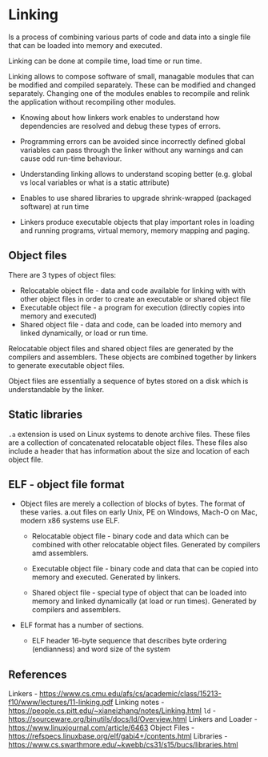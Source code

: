 # Linking

Is a process of combining various parts of code and data into a single file that
can be loaded into memory and executed.

Linking can be done at compile time, load time or run time.

Linking allows to compose software of small, managable modules that can be
modified and compiled separately. These can be modified and changed separately. 
Changing one of the modules enables to recompile and relink the application
without recompiling other modules. 

- Knowing about how linkers work enables to understand how dependencies are
resolved and debug these types of errors.

- Programming errors can be avoided
since incorrectly defined global variables can pass through the linker without
any warnings and can cause odd run-time behaviour. 

- Understanding linking allows to understand scoping better (e.g. global vs
  local variables or what is a static attribute)

- Enables to use shared libraries to upgrade shrink-wrapped (packaged software) 
at run time

- Linkers produce executable objects that play important roles in loading and
  running programs, virtual memory, memory mapping and paging.

## Object files

There are 3 types of object files:

- Relocatable object file - data and code available for linking with with other
  object files in order to create an executable or shared object file
- Executable object file - a program for execution (directly copies into memory
  and executed)
- Shared object file - data and code, can be loaded into memory and linked
  dynamically, or load or run time.

Relocatable object files and shared object files are generated by the compilers
and assemblers. These objects are combined together by linkers to generate
executable object files.

Object files are essentially a sequence of bytes stored on a disk which is
understandable by the linker.

## Static libraries

`.a` extension is used on Linux systems to denote archive files. These files are
a collection of concatenated relocatable object files. These files also include
a header that has information about the size and location of each object file.

## ELF - object file format

- Object files are merely a collection of blocks of bytes. The format of these
  varies. a.out files on early Unix, PE on Windows, Mach-O on Mac, modern x86
  systems use ELF.

  - Relocatable object file - binary code and data which can be combined with
    other relocatable object files. Generated by compilers amd assemblers.

  - Executable object file - binary code and data that can be copied into memory
    and executed. Generated by linkers.

  - Shared object file - special type of object that can be loaded into memory
    and linked dynamically (at load or run times). Generated by compilers and
    assemblers.

- ELF format has a number of sections.

  - ELF header 16-byte sequence that describes byte ordering (endianness) and word size of
    the system

## References

Linkers - https://www.cs.cmu.edu/afs/cs/academic/class/15213-f10/www/lectures/11-linking.pdf
Linking notes - https://people.cs.pitt.edu/~xianeizhang/notes/Linking.html
`ld` - https://sourceware.org/binutils/docs/ld/Overview.html
Linkers and Loader - https://www.linuxjournal.com/article/6463
Object Files - https://refspecs.linuxbase.org/elf/gabi4+/contents.html
Libraries - https://www.cs.swarthmore.edu/~kwebb/cs31/s15/bucs/libraries.html